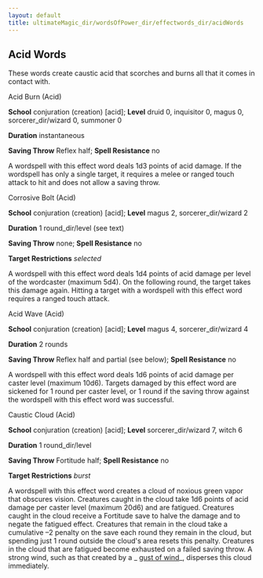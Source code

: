 ```yaml
---
layout: default
title: ultimateMagic_dir/wordsOfPower_dir/effectwords_dir/acidWords
---
```

## Acid Words

These words create caustic acid that scorches and burns all that it comes in contact with.

Acid Burn (Acid)

**School** conjuration (creation) [acid]; **Level** druid 0, inquisitor 0, magus 0, sorcerer_dir/wizard 0, summoner 0

**Duration** instantaneous

**Saving Throw** Reflex half; **Spell Resistance** no

A wordspell with this effect word deals 1d3 points of acid damage. If the wordspell has only a single target, it requires a melee or ranged touch attack to hit and does not allow a saving throw.

Corrosive Bolt (Acid)

**School** conjuration (creation) [acid]; **Level** magus 2, sorcerer_dir/wizard 2

**Duration** 1 round_dir/level (see text)

**Saving Throw** none; **Spell Resistance** no

**Target Restrictions** _selected_

A wordspell with this effect word deals 1d4 points of acid damage per level of the wordcaster (maximum 5d4). On the following round, the target takes this damage again. Hitting a target with a wordspell with this effect word requires a ranged touch attack.

Acid Wave (Acid)

**School** conjuration (creation) [acid]; **Level** magus 4, sorcerer_dir/wizard 4

**Duration** 2 rounds

**Saving Throw** Reflex half and partial (see below); **Spell Resistance** no

A wordspell with this effect word deals 1d6 points of acid damage per caster level (maximum 10d6). Targets damaged by this effect word are sickened for 1 round per caster level, or 1 round if the saving throw against the wordspell with this effect word was successful.

Caustic Cloud (Acid)

**School** conjuration (creation) [acid]; **Level** sorcerer_dir/wizard 7, witch 6

**Duration** 1 round_dir/level

**Saving Throw** Fortitude half; **Spell Resistance** no

**Target Restrictions** _burst_

A wordspell with this effect word creates a cloud of noxious green vapor that obscures vision. Creatures caught in the cloud take 1d6 points of acid damage per caster level (maximum 20d6) and are fatigued. Creatures caught in the cloud receive a Fortitude save to halve the damage and to negate the fatigued effect. Creatures that remain in the cloud take a cumulative –2 penalty on the save each round they remain in the cloud, but spending just 1 round outside the cloud's area resets this penalty. Creatures in the cloud that are fatigued become exhausted on a failed saving throw. A strong wind, such as that created by a _ [gust of wind](../../../spells_dir/gustOfWind#_gust-of-wind)_, disperses this cloud immediately.

